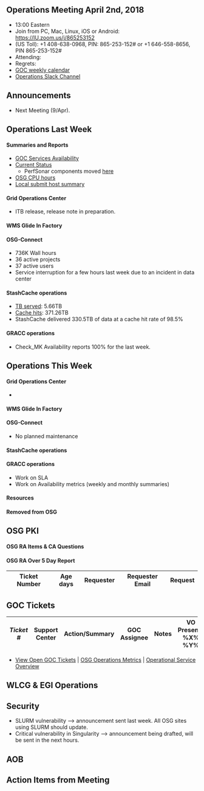 ## Operations Meeting April 2nd, 2018
   * 13:00 Eastern 
   * Join from PC, Mac, Linux, iOS or Android: https://IU.zoom.us/j/865253152
   * (US Toll): +1 408-638-0968, PIN: 865-253-152# or +1 646-558-8656, PIN 865-253-152#
   * Attending: 
   * Regrets: 
   * [GOC weekly calendar](http://www.google.com/calendar/embed?src=c1htpcfoe6btrtc7n3uddg8mvs%40group.calendar.google.com&ctz=America/New_York)
   * [Operations Slack Channel](https://opensciencegrid.slack.com/messages/C5GAYBGA0/)

## Announcements
   * Next Meeting (9/Apr).
   
## Operations Last Week

#### Summaries and Reports
   * [GOC Services Availability](http://monitor.grid.iu.edu/availability/avail_week_overview.html)
   * [Current Status](http://monitor.grid.iu.edu/availability/production.html)
      * PerfSonar components moved [here](http://monitor.grid.iu.edu/availability/perfsonar.html)
   * [OSG CPU hours](http://tinyurl.com/mf96b88)
   * [Local submit host summary](http://osg-flock.grid.iu.edu/overview/)
   
#### Grid Operations Center
   *  ITB release, release note in preparation.
   
#### WMS Glide In Factory

#### OSG-Connect
   * 736K Wall hours
   * 36 active projects
   * 37 active users
   * Service interruption for a few hours last week due to an incident in data center
 
#### StashCache operations
   * [TB served](http://tinyurl.com/ydaereyo): 5.66TB
   * [Cache hits](http://tinyurl.com/ydaereyo): 371.26TB 
   * StashCache delivered 330.5TB of data at a cache hit rate of 98.5%
   
####  GRACC operations
   * Check_MK Availability reports 100% for the last week.

## Operations This Week
   
#### Grid Operations Center
   *   
   
#### WMS Glide In Factory

#### OSG-Connect 
   * No planned maintenance
   
#### StashCache operations

#### GRACC operations
   * Work on SLA
   * Work on Availability metrics (weekly and monthly summaries)

#### Resources

#### Removed from OSG

## OSG PKI

#### OSG RA Items & CA Questions

#### OSG RA Over 5 Day Report
| Ticket Number	|Age days	|Requester	|Requester Email		|Request |
| --------- | ------- | --------- | ----------------- | ------ |

## GOC Tickets

| *Ticket #* | Support Center | Action/Summary | GOC Assignee | Notes | VO Present? %X% %Y%|
| ---------- | -------------- | -------------- | ------------ | ----- | ------------------ |


   * [View Open GOC Tickets](https://ticket.grid.iu.edu/goc/list/open) | [OSG Operations Metrics](https://twiki.grid.iu.edu/bin/view/Operations/TicketReports) | [Operational Service Overview](http://myosg.grid.iu.edu/miscstatus?count_sg_1&count_active=on&count_enabled=on&datasource=status)


## WLCG & EGI Operations

## Security 
   * SLURM vulnerability --> announcement sent last week. All OSG sites using SLURM should update.
   * Critical vulnerability in Singularity --> announcement being drafted, will be sent in the next hours.
   
## AOB
   
## Action Items from Meeting
